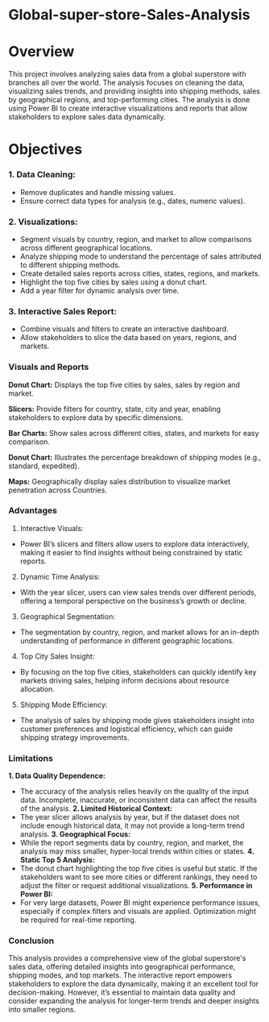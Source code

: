 # Global-super-store-Sales-Analysis
# Overview

This project involves analyzing sales data from a global superstore with branches all over the world. The analysis focuses on cleaning the data, visualizing sales trends, and providing insights into shipping methods, sales by geographical regions, and top-performing cities. The analysis is done using Power BI to create interactive visualizations and reports that allow stakeholders to explore sales data dynamically.

# Objectives

### 1.	Data Cleaning:
* Remove duplicates and handle missing values.
* Ensure correct data types for analysis (e.g., dates, numeric values). 
### 2.	Visualizations:
*	Segment visuals by country, region, and market to allow comparisons across different geographical locations.
*	Analyze shipping mode to understand the percentage of sales attributed to different shipping methods.
*	Create detailed sales reports across cities, states, regions, and markets.
*	Highlight the top five cities by sales using a donut chart.
*	Add a year filter for dynamic analysis over time.

### 3.	Interactive Sales Report:   
*	Combine visuals and filters to create an interactive dashboard.
*	Allow stakeholders to slice the data based on years, regions, and markets.

### Visuals and Reports

**Donut Chart:** Displays the top five cities by sales, sales by region and market.

**Slicers:**  Provide filters for country, state, city and year, enabling stakeholders to explore data by specific dimensions.

**Bar Charts:**  Show sales across different cities, states, and markets for easy comparison.

**Donut Chart:** Illustrates the percentage breakdown of shipping modes (e.g., standard, expedited).

**Maps:** Geographically display sales distribution to visualize market penetration across Countries.

### Advantages
1.	Interactive Visuals:
*	Power BI’s slicers and filters allow users to explore data interactively, making it easier to find insights without being constrained by static reports.
2.	Dynamic Time Analysis:
*	With the year slicer, users can view sales trends over different periods, offering a temporal perspective on the business’s growth or decline.
3.	Geographical Segmentation:
*	The segmentation by country, region, and market allows for an in-depth understanding of performance in different geographic locations.
4.	Top City Sales Insight:
*	By focusing on the top five cities, stakeholders can quickly identify key markets driving sales, helping inform decisions about resource allocation.
5.	Shipping Mode Efficiency:
*	The analysis of sales by shipping mode gives stakeholders insight into customer preferences and logistical efficiency, which can guide shipping strategy improvements.

### Limitations
**1.	Data Quality Dependence:**
*	The accuracy of the analysis relies heavily on the quality of the input data. Incomplete, inaccurate, or inconsistent data can affect the results of the analysis.
**2.	Limited Historical Context:**
*	The year slicer allows analysis by year, but if the dataset does not include enough historical data, it may not provide a long-term trend analysis.
**3.	Geographical Focus:**
*	While the report segments data by country, region, and market, the analysis may miss smaller, hyper-local trends within cities or states.
**4.	Static Top 5 Analysis:**
*	The donut chart highlighting the top five cities is useful but static. If the stakeholders want to see more cities or different rankings, they need to adjust the filter or request additional visualizations.
**5.	Performance in Power BI:**
*	For very large datasets, Power BI might experience performance issues, especially if complex filters and visuals are applied. Optimization might be required for real-time reporting.

### Conclusion
This analysis provides a comprehensive view of the global superstore's sales data, offering detailed insights into geographical performance, shipping modes, and top markets. The interactive report empowers stakeholders to explore the data dynamically, making it an excellent tool for decision-making. However, it’s essential to maintain data quality and consider expanding the analysis for longer-term trends and deeper insights into smaller regions.


